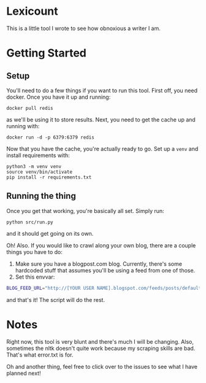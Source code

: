 # Lexicount
This is a little tool I wrote to see how obnoxious a writer I am.

# Getting Started
## Setup
You'll need to do a few things if you want to run this tool. First off, you need docker. Once you have it up and running:
```
docker pull redis
```
as we'll be using it to store results. Next, you need to get the cache up and running with:
```
docker run -d -p 6379:6379 redis
```

Now that you have the cache, you're actually ready to go. Set up a `venv` and install requirements with:
```
python3 -m venv venv
source venv/bin/activate
pip install -r requirements.txt
```

## Running the thing
Once you get that working, you're basically all set. Simply run:
```
python src/run.py
```
and it should get going on its own.

Oh! Also. If you would like to crawl along your own blog, there are a couple things you have to do:

1. Make sure you have a blogpost.com blog. Currently, there's some hardcoded stuff that assumes you'll be using a feed from one of those.
1. Set this envvar:
```bash
BLOG_FEED_URL="http://[YOUR USER NAME].blogspot.com/feeds/posts/default"
```

and that's it! The script will do the rest.

# Notes
Right now, this tool is very blunt and there's much I will be changing. Also, sometimes the nltk doesn't quite work because my scraping skills are bad. That's what error.txt is for.

Oh and another thing, feel free to click over to the issues to see what I have planned next!
